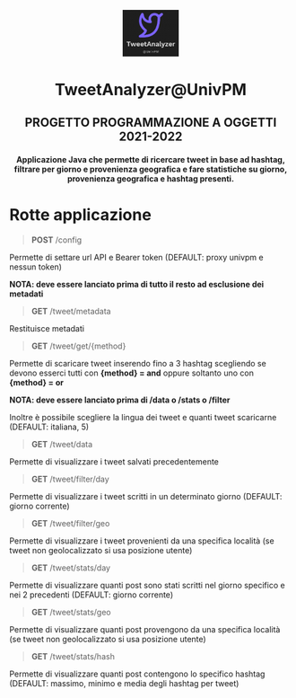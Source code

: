 <p align="center">
<img src="logo.jpg" width="20%" height="20%">

<div align="center">

# TweetAnalyzer@UnivPM
## PROGETTO PROGRAMMAZIONE A OGGETTI 2021-2022
#### Applicazione Java che permette di ricercare tweet in base ad hashtag, filtrare per giorno e provenienza geografica e fare statistiche su giorno, provenienza geografica e hashtag presenti.

</div>

# Rotte applicazione

> **POST** /config

Permette di settare url API e Bearer token (DEFAULT: proxy univpm e nessun token)

**NOTA: deve essere lanciato prima di tutto il resto ad esclusione dei metadati**

> **GET** /tweet/metadata

Restituisce metadati

> **GET** /tweet/get/{method}

Permette di scaricare tweet inserendo fino a 3 hashtag scegliendo se devono esserci tutti con **{method} = and**
oppure soltanto uno con **{method} = or**

**NOTA: deve essere lanciato prima di /data o /stats o /filter**

Inoltre è possibile scegliere la lingua dei tweet e quanti tweet scaricarne (DEFAULT: italiana, 5)

> **GET** /tweet/data

Permette di visualizzare i tweet salvati precedentemente

> **GET** /tweet/filter/day

Permette di visualizzare i tweet scritti in un determinato giorno (DEFAULT: giorno corrente)

> **GET** /tweet/filter/geo

Permette di visualizzare i tweet provenienti da una specifica località (se tweet non geolocalizzato si usa posizione utente)

> **GET** /tweet/stats/day

Permette di visualizzare quanti post sono stati scritti nel giorno specifico e nei 2 precedenti (DEFAULT: giorno corrente)

> **GET** /tweet/stats/geo

Permette di visualizzare quanti post provengono da una specifica località (se tweet non geolocalizzato si usa posizione utente)

> **GET** /tweet/stats/hash

Permette di visualizzare quanti post contengono lo specifico hashtag (DEFAULT: massimo, minimo e media degli hashtag per tweet)
